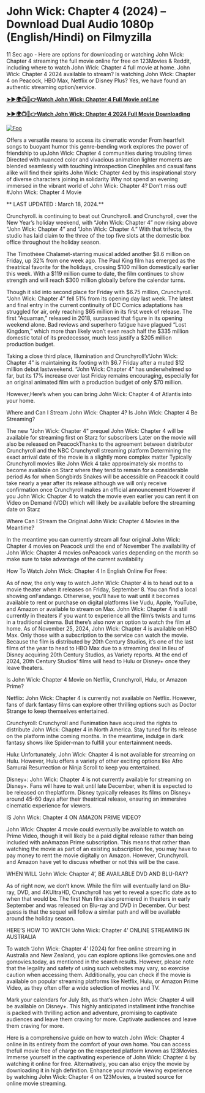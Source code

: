 # John Wick: Chapter 4 (2024) – Download Dual Audio 1080p (English/Hindi) on Filmyzilla

11 Sec ago - Here are options for downloading or watching John Wick: Chapter 4 streaming the full movie online for free on 123Movies & Reddit, including where to watch John Wick: Chapter 4 full movie at home. John Wick: Chapter 4 2024 available to stream? Is watching John Wick: Chapter 4 on Peacock, HBO Max, Netflix or Disney Plus? Yes, we have found an authentic streaming option/service.


[**➤►🌍📺📱👉Watch John Wick: Chapter 4 Full Movie onl𝚒ne**](https://bit.ly/Most-popular-Movies)

[**➤►🌍📺📱👉Watch John Wick: Chapter 4 2024 Full Movie Downloading**](https://bit.ly/Most-popular-Movies)

[![Foo](https://static.wixstatic.com/media/b249f9_adac8f70fb3f45b88691696c77de18f3~mv2.gif)](https://bit.ly/Most-popular-Movies)


Offers a versatile means to access its cinematic wonder From heartfelt songs to buoyant humor this genre-bending work explores the power of friendship to upJohn Wick: Chapter 4 communities during troubling times Directed with nuanced color and vivacious animation lighter moments are blended seamlessly with touching introspection Cinephiles and casual fans alike will find their spirits John Wick: Chapter 4ed by this inspirational story of diverse characters joining in solidarity Why not spend an evening immersed in the vibrant world of John Wick: Chapter 4? Don’t miss out! #John Wick: Chapter 4 Movie

** LAST UPDATED : March 18, 2024.**

Crunchyroll. is continuing to beat out Crunchyroll. and Crunchyroll, over the New Year’s holiday weekend, with “John Wick: Chapter 4” now rising above “John Wick: Chapter 4” and “John Wick: Chapter 4.” With that trifecta, the studio has laid claim to the three of the top five slots at the domestic box office throughout the holiday season.

The Timothéee Chalamet-starring musical added another $8.6 million on Friday, up 32% from one week ago. The Paul King film has emerged as the theatrical favorite for the holidays, crossing $100 million domestically earlier this week. With a $119 million cume to date, the film continues to show strength and will reach $300 million globally before the calendar turns.

Though it slid into second place for Friday with $6.75 million, Crunchyroll. “John Wick: Chapter 4” fell 51% from its opening day last week. The latest and final entry in the current continuity of DC Comics adaptations has struggled for air, only reaching $65 million in its first week of release. The first “Aquaman,” released in 2018, surpassed that figure in its opening weekend alone. Bad reviews and superhero fatigue have plagued “Lost Kingdom,” which more than likely won’t even reach half the $335 million domestic total of its predecessor, much less justify a $205 million production budget.

Taking a close third place, Illumination and Crunchyroll’s“John Wick: Chapter 4” is maintaining its footing with $6.7 Friday after a muted $12 million debut lastweekend. “John Wick: Chapter 4” has underwhelmed so far, but its 17% increase over last Friday remains encouraging, especially for an original animated film with a production budget of only $70 million.

However,Here’s when you can bring John Wick: Chapter 4 of Atlantis into your home.

Where and Can I Stream John Wick: Chapter 4? Is John Wick: Chapter 4 Be Streaming?

The new "John Wick: Chapter 4" prequel John Wick: Chapter 4 will be available for streaming first on Starz for subscribers Later on the movie will also be released on PeacockThanks to the agreement between distributor Crunchyroll and the NBC Crunchyroll streaming platform Determining the exact arrival date of the movie is a slightly more complex matter Typically Crunchyroll movies like John Wick 4 take approximately six months to become available on Starz where they tend to remain for a considerable period As for when Songbirds Snakes will be accessible on Peacock it could take nearly a year after its release although we will only receive confirmation once Crunchyroll makes an official announcement However if you John Wick: Chapter 4 to watch the movie even earlier you can rent it on Video on Demand (VOD) which will likely be available before the streaming date on Starz

Where Can I Stream the Original John Wick: Chapter 4 Movies in the Meantime?

In the meantime you can currently stream all four original John Wick: Chapter 4 movies on Peacock until the end of November The availability of John Wick: Chapter 4 movies onPeacock varies depending on the month so make sure to take advantage of the current availability

How To Watch John Wick: Chapter 4 In English Online For Free:

As of now, the only way to watch John Wick: Chapter 4 is to head out to a movie theater when it releases on Friday, September 8. You can find a local showing onFandango. Otherwise, you’ll have to wait until it becomes available to rent or purchase on digital platforms like Vudu, Apple, YouTube, and Amazon or available to stream on Max. John Wick: Chapter 4 is still currently in theaters if you want to experience all the film’s twists and turns in a traditional cinema. But there’s also now an option to watch the film at home. As of November 25, 2024, John Wick: Chapter 4 is available on HBO Max. Only those with a subscription to the service can watch the movie. Because the film is distributed by 20th Century Studios, it’s one of the last films of the year to head to HBO Max due to a streaming deal in lieu of Disney acquiring 20th Century Studios, as Variety reports. At the end of 2024, 20th Century Studios’ films will head to Hulu or Disney+ once they leave theaters.

Is John Wick: Chapter 4 Movie on Netflix, Crunchyroll, Hulu, or Amazon Prime?

Netflix: John Wick: Chapter 4 is currently not available on Netflix. However, fans of dark fantasy films can explore other thrilling options such as Doctor Strange to keep themselves entertained.

Crunchyroll: Crunchyroll and Funimation have acquired the rights to distribute John Wick: Chapter 4 in North America. Stay tuned for its release on the platform inthe coming months. In the meantime, indulge in dark fantasy shows like Spider-man to fulfill your entertainment needs.

Hulu: Unfortunately, John Wick: Chapter 4 is not available for streaming on Hulu. However, Hulu offers a variety of other exciting options like Afro Samurai Resurrection or Ninja Scroll to keep you entertained.

Disney+: John Wick: Chapter 4 is not currently available for streaming on Disney+. Fans will have to wait until late December, when it is expected to be released on theplatform. Disney typically releases its films on Disney+ around 45-60 days after their theatrical release, ensuring an immersive cinematic experience for viewers.

IS John Wick: Chapter 4 ON AMAZON PRIME VIDEO?

John Wick: Chapter 4 movie could eventually be available to watch on Prime Video, though it will likely be a paid digital release rather than being included with anAmazon Prime subscription. This means that rather than watching the movie as part of an existing subscription fee, you may have to pay money to rent the movie digitally on Amazon. However, Crunchyroll. and Amazon have yet to discuss whether or not this will be the case.

WHEN WILL ‘John Wick: Chapter 4’, BE AVAILABLE DVD AND BLU-RAY?

As of right now, we don’t know. While the film will eventually land on Blu-ray, DVD, and 4KUltraHD, Crunchyroll has yet to reveal a specific date as to when that would be. The first Nun film also premiered in theaters in early September and was released on Blu-ray and DVD in December. Our best guess is that the sequel will follow a similar path and will be available around the holiday season.

HERE’S HOW TO WATCH ‘John Wick: Chapter 4’ ONLINE STREAMING IN AUSTRALIA

To watch ‘John Wick: Chapter 4’ (2024) for free online streaming in Australia and New Zealand, you can explore options like gomovies.one and gomovies.today, as mentioned in the search results. However, please note that the legality and safety of using such websites may vary, so exercise caution when accessing them. Additionally, you can check if the movie is available on popular streaming platforms like Netflix, Hulu, or Amazon Prime Video, as they often offer a wide selection of movies and TV.

Mark your calendars for July 8th, as that’s when John Wick: Chapter 4 will be available on Disney+. This highly anticipated installment inthe franchise is packed with thrilling action and adventure, promising to captivate audiences and leave them craving for more. Captivate audiences and leave them craving for more.

Here is a comprehensive guide on how to watch John Wick: Chapter 4 online in its entirety from the comfort of your own home. You can access thefull movie free of charge on the respected platform known as 123Movies. Immerse yourself in the captivating experience of John Wick: Chapter 4 by watching it online for free. Alternatively, you can also enjoy the movie by downloading it in high definition. Enhance your movie viewing experience by watching John Wick: Chapter 4 on 123Movies, a trusted source for online movie streaming.
